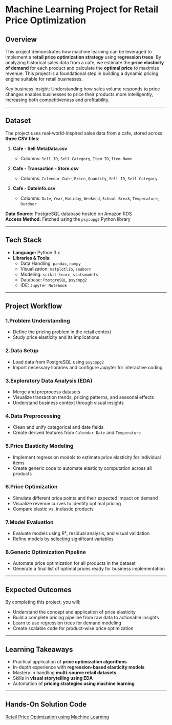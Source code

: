 # Machine Learning Project for Retail Price Optimization

## Overview

This project demonstrates how machine learning can be leveraged to implement a **retail price optimization strategy** using **regression trees**. By analyzing historical sales data from a cafe, we estimate the **price elasticity of demand** for each product and calculate the **optimal price** to maximize revenue. This project is a foundational step in building a dynamic pricing engine suitable for retail businesses.

Key business insight: Understanding how sales volume responds to price changes enables businesses to price their products more intelligently, increasing both competitiveness and profitability.

---

## Dataset

The project uses real-world-inspired sales data from a cafe, stored across **three CSV files**:

1. **Cafe - Sell MetaData.csv**
   - Columns: `Sell ID`, `Sell Category`, `Item ID`, `Item Name`

2. **Cafe - Transaction - Store.csv**
   - Columns: `Calendar Date`, `Price`, `Quantity`, `Sell ID`, `Sell Category`

3. **Cafe - DateInfo.csv**
   - Columns: `Date`, `Year`, `Holiday`, `Weekend`, `School Break`, `Temperature`, `Outdoor`

**Data Source:** PostgreSQL database hosted on Amazon RDS  
**Access Method:** Fetched using the `psycopg2` Python library

---

## Tech Stack

- **Language:** Python 3.x  
- **Libraries & Tools:**
  - Data Handling: `pandas`, `numpy`
  - Visualization: `matplotlib`, `seaborn`
  - Modeling: `scikit-learn`, `statsmodels`
  - Database: `PostgreSQL`, `psycopg2`
  - IDE: `Jupyter Notebook`

---

## Project Workflow

### 1.Problem Understanding
- Define the pricing problem in the retail context
- Study price elasticity and its implications

### 2.Data Setup
- Load data from PostgreSQL using `psycopg2`
- Import necessary libraries and configure Jupyter for interactive coding

### 3.Exploratory Data Analysis (EDA)
- Merge and preprocess datasets
- Visualize transaction trends, pricing patterns, and seasonal effects
- Understand business context through visual insights

### 4.Data Preprocessing
- Clean and unify categorical and date fields
- Create derived features from `Calendar Date` and `Temperature`

### 5.Price Elasticity Modeling
- Implement regression models to estimate price elasticity for individual items
- Create generic code to automate elasticity computation across all products

### 6.Price Optimization
- Simulate different price points and their expected impact on demand
- Visualize revenue curves to identify optimal pricing
- Compare elastic vs. inelastic products

### 7.Model Evaluation
- Evaluate models using R², residual analysis, and visual validation
- Refine models by selecting significant variables

### 8.Generic Optimization Pipeline
- Automate price optimization for all products in the dataset
- Generate a final list of optimal prices ready for business implementation

---

## Expected Outcomes

By completing this project, you will:
- Understand the concept and application of price elasticity
- Build a complete pricing pipeline from raw data to actionable insights
- Learn to use regression trees for demand modeling
- Create scalable code for product-wise price optimization

---

## Learning Takeaways

- Practical application of **price optimization algorithms**
- In-depth experience with **regression-based elasticity models**
- Mastery in handling **multi-source retail datasets**
- Skills in **visual storytelling using EDA**
- Automation of **pricing strategies using machine learning**

---

## Hands-On Solution Code

[Retail Price Optimization using Machine Learning](https://www.projectpro.io/project-use-case/retail-price-optimization)
